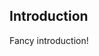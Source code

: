 
[//]: # (Pandoc Formatting Macros)

[//]: # (::: introtitle)

[//]: # (Introduction)

[//]: # (:::)

## Introduction

Fancy introduction!
